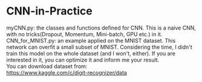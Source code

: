 # CNN-in-Practice
myCNN.py: the classes and functions defined for CNN. This is a naive CNN, with no tricks(Dropout, Momentum, Mini-batch, GPU etc.) in it.  
CNN_for_MNIST.py: an example applied on the MNIST dataset. This network can overfit a small subset of MNIST. Considering the time, I didn't train this model on the whole dataset (and I won't, either). If you are interested in it, you can optimize it and inform me your result.   
You can download dataset from:  
https://www.kaggle.com/c/digit-recognizer/data  
